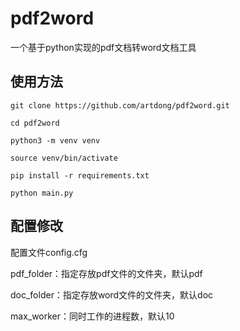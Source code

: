# pdf2word

一个基于python实现的pdf文档转word文档工具

## 使用方法

```
git clone https://github.com/artdong/pdf2word.git

cd pdf2word

python3 -m venv venv

source venv/bin/activate

pip install -r requirements.txt

python main.py
```

## 配置修改

配置文件config.cfg

pdf_folder：指定存放pdf文件的文件夹，默认pdf

doc_folder：指定存放word文件的文件夹，默认doc

max_worker：同时工作的进程数，默认10
